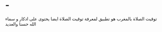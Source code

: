 # -
توقيت الصلاة بالمغرب هو تطبيق لمعرفة توقيت الصلاة ايضا يحتوى على ادكار و سماء الله حسنا والعديد
